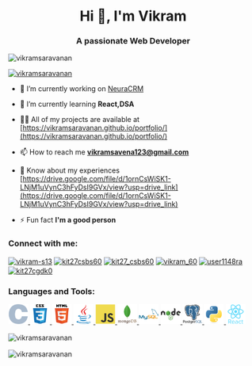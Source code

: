 <h1 align="center">Hi 👋, I'm Vikram</h1>
<h3 align="center">A passionate Web Developer</h3>

<p align="left"> <img src="https://komarev.com/ghpvc/?username=vikramsaravanan&label=Profile%20views&color=0e75b6&style=flat" alt="vikramsaravanan" /> </p>

<p align="left"> <a href="https://github.com/ryo-ma/github-profile-trophy"><img src="https://github-profile-trophy.vercel.app/?username=vikramsaravanan" alt="vikramsaravanan" /></a> </p>

- 🔭 I’m currently working on [NeuraCRM](https://github.com/Vikramsaravanan/NeuraCRM)

- 🌱 I’m currently learning **React,DSA**

- 👨‍💻 All of my projects are available at [https://vikramsaravanan.github.io/portfolio/](https://vikramsaravanan.github.io/portfolio/)

- 📫 How to reach me **vikramsavena123@gmail.com**

- 📄 Know about my experiences [https://drive.google.com/file/d/1ornCsWiSK1-LNjM1uVynC3hFyDsI9GVx/view?usp=drive_link](https://drive.google.com/file/d/1ornCsWiSK1-LNjM1uVynC3hFyDsI9GVx/view?usp=drive_link)

- ⚡ Fun fact **I'm a good person**

<h3 align="left">Connect with me:</h3>
<p align="left">
<a href="https://linkedin.com/in/vikram-s13" target="blank"><img align="center" src="https://raw.githubusercontent.com/rahuldkjain/github-profile-readme-generator/master/src/images/icons/Social/linked-in-alt.svg" alt="vikram-s13" height="30" width="40" /></a>
<a href="https://www.codechef.com/users/kit27csbs60" target="blank"><img align="center" src="https://cdn.jsdelivr.net/npm/simple-icons@3.1.0/icons/codechef.svg" alt="kit27csbs60" height="30" width="40" /></a>
<a href="https://www.hackerrank.com/kit27_csbs60" target="blank"><img align="center" src="https://raw.githubusercontent.com/rahuldkjain/github-profile-readme-generator/master/src/images/icons/Social/hackerrank.svg" alt="kit27_csbs60" height="30" width="40" /></a>
<a href="https://codeforces.com/profile/vikram_60" target="blank"><img align="center" src="https://raw.githubusercontent.com/rahuldkjain/github-profile-readme-generator/master/src/images/icons/Social/codeforces.svg" alt="vikram_60" height="30" width="40" /></a>
<a href="https://www.leetcode.com/user1148ra" target="blank"><img align="center" src="https://raw.githubusercontent.com/rahuldkjain/github-profile-readme-generator/master/src/images/icons/Social/leet-code.svg" alt="user1148ra" height="30" width="40" /></a>
<a href="https://auth.geeksforgeeks.org/user/kit27cgdk0" target="blank"><img align="center" src="https://raw.githubusercontent.com/rahuldkjain/github-profile-readme-generator/master/src/images/icons/Social/geeks-for-geeks.svg" alt="kit27cgdk0" height="30" width="40" /></a>
</p>

<h3 align="left">Languages and Tools:</h3>
<p align="left"> <a href="https://www.cprogramming.com/" target="_blank" rel="noreferrer"> <img src="https://raw.githubusercontent.com/devicons/devicon/master/icons/c/c-original.svg" alt="c" width="40" height="40"/> </a> <a href="https://www.w3schools.com/css/" target="_blank" rel="noreferrer"> <img src="https://raw.githubusercontent.com/devicons/devicon/master/icons/css3/css3-original-wordmark.svg" alt="css3" width="40" height="40"/> </a> <a href="https://www.w3.org/html/" target="_blank" rel="noreferrer"> <img src="https://raw.githubusercontent.com/devicons/devicon/master/icons/html5/html5-original-wordmark.svg" alt="html5" width="40" height="40"/> </a> <a href="https://www.java.com" target="_blank" rel="noreferrer"> <img src="https://raw.githubusercontent.com/devicons/devicon/master/icons/java/java-original.svg" alt="java" width="40" height="40"/> </a> <a href="https://developer.mozilla.org/en-US/docs/Web/JavaScript" target="_blank" rel="noreferrer"> <img src="https://raw.githubusercontent.com/devicons/devicon/master/icons/javascript/javascript-original.svg" alt="javascript" width="40" height="40"/> </a> <a href="https://www.mongodb.com/" target="_blank" rel="noreferrer"> <img src="https://raw.githubusercontent.com/devicons/devicon/master/icons/mongodb/mongodb-original-wordmark.svg" alt="mongodb" width="40" height="40"/> </a> <a href="https://www.mysql.com/" target="_blank" rel="noreferrer"> <img src="https://raw.githubusercontent.com/devicons/devicon/master/icons/mysql/mysql-original-wordmark.svg" alt="mysql" width="40" height="40"/> </a> <a href="https://nodejs.org" target="_blank" rel="noreferrer"> <img src="https://raw.githubusercontent.com/devicons/devicon/master/icons/nodejs/nodejs-original-wordmark.svg" alt="nodejs" width="40" height="40"/> </a> <a href="https://www.postgresql.org" target="_blank" rel="noreferrer"> <img src="https://raw.githubusercontent.com/devicons/devicon/master/icons/postgresql/postgresql-original-wordmark.svg" alt="postgresql" width="40" height="40"/> </a> <a href="https://www.python.org" target="_blank" rel="noreferrer"> <img src="https://raw.githubusercontent.com/devicons/devicon/master/icons/python/python-original.svg" alt="python" width="40" height="40"/> </a> <a href="https://reactjs.org/" target="_blank" rel="noreferrer"> <img src="https://raw.githubusercontent.com/devicons/devicon/master/icons/react/react-original-wordmark.svg" alt="react" width="40" height="40"/> </a> </p>

<p><img align="center" src="https://github-readme-stats.vercel.app/api/top-langs?username=vikramsaravanan&show_icons=true&locale=en&layout=compact" alt="vikramsaravanan" /></p>

<p><img align="center" src="https://github-readme-streak-stats.herokuapp.com/?user=vikramsaravanan&" alt="vikramsaravanan" /></p>
